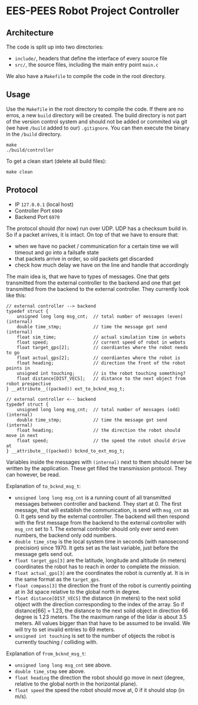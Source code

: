 # EES-PEES Robot Project Controller

## Architecture
The code is split up into two directories:
* `include/`, headers that define the interface of every source file
* `src/`, the source files, including the main entry point `main.c`

We also have a `Makefile` to compile the code in the root directory.

## Usage
Use the `Makefile` in the root directory to compile the code. If there are no erros,
a new `build` directory will be created. The build directory is not part of
the version control system and should not be added or commited via git
(we have `/build` added to our) `.gitignore`. You can then execute the binary in the
`/build` directory.

```
make
./build/controller
```

To get a clean start (delete all build files):

```
make clean
```
## Protocol

* IP `127.0.0.1` (local host)
* Controller Port `6969`
* Backend Port `6970`

The protocol should (for now) run over UDP. UDP has a checksum build in. So if a
packet arrives, it is intact. On top of that we have to ensure that:
* when we have no packet / communication for a certain time we will timeout and
  go into a failsafe state
* that packets arrive in order, so old packets get discarded
* check how much delay we have on the line and handle that accordingly

The main idea is, that we have to types of messages. One that gets transmitted from
the external controller to the backend and one that get transmitted from the backend
to the external controller. They currently look like this:

```
// external controller --> backend
typedef struct {
	unsigned long long msg_cnt;  // total number of messages (even) (internal)
	double time_stmp;            // time the message got send (internal)
	float sim_time;              // actual simulation time in webots
	float speed;                 // current speed of robot in webots
	float target_gps[2];         // coordiantes where the robot needs to go
	float actual_gps[2];         // coordiantes where the robot is
	float heading;               // direction the front of the robot points in
	unsigned int touching;       // is the robot touching something?
	float distance[DIST_VECS];   // distance to the next object from robot prespective
} __attribute__((packed)) ext_to_bcknd_msg_t;

// external controller <-- backend
typedef struct {
	unsigned long long msg_cnt;  // total number of messages (odd) (internal)
	double time_stmp;            // time the message got send (internal)
	float heading;               // the direction the robot should move in next
	float speed;                 // the speed the robot should drive at
} __attribute__((packed)) bcknd_to_ext_msg_t;
```

Variables inside the messages with `(internal)` next to them should never be written
by the application. These get filled the transmission protocol. They can however, be read.

Explanation of `to_bcknd_msg_t`:
* `unsigned long long msg_cnt` is a running count of all transmitted messages between
  controller and backend. They start at 0. The first message, that will establish the
  communication, is send with `msg_cnt` as 0. It gets send by the external controller.
  The backend will then respond with the first message from the backend to the
  external controller with `msg_cnt` set to 1. The external controller should
  only ever send even numbers, the backend only odd numbers.
* `double time_stmp` is the local system time in seconds (with nanosecond precision)
  since 1970. It gets set as the last variable, just before the message gets send out.
* `float target_gps[3]` are the latitude, longitude and altitude (in meters) coordinates
  the robot has to reach in order to complete the mission.
* `float actual_gps[3]` are the coordinates the robot is currently at.
  It is in the same format as the `target_gps`.
* `float compass[3]` the direction the front of the robot is currently pointing
  at in 3d space relative to the global north in degree.  
* `float distance[DIST_VECS]` the distance (in meters) to the next solid object
  with the direction corresponding to the index of the array. So if distance[66]
  = 1.23, the distance to the next solid object in direction 66 degree is 1.23 meters.
  The the maximum range of the lidar is about 3.5 meters. All values bigger than
  that have to be assumed to be invalid. We will try to set invalid entries to 69 meters.
* `unsigned int touching` is set to the number of objects the robot is currently
  touching / colliding with.

Explanation of `from_bcknd_msg_t`:
* `unsigned long long msg_cnt` see above.
* `double time_stmp` see above.
* `float heading` the direction the robot should go move in next (degree, relative
  to the global north in the horizontal plane).
* `float speed` the speed the robot should move at, 0 if it should stop (in m/s).
